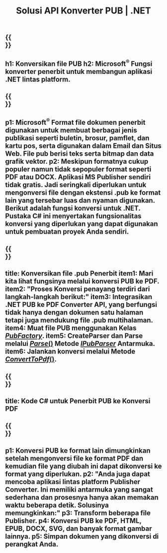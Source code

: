 ﻿---
translation: true
template: /_templates/conversion-net.md
title: Solusi API Konverter PUB | .NET
url: /net/conversion/
description: Konversikan file Microsoft Publisher secara terprogram melalui pustaka C#. Solusi API sederhana untuk membangun proyek .NET konverter PUB Anda sendiri.
metakeywords: pengonversi pub net, konversi berkas pub net, pengonversi pub c#, konversi berkas pub c#
family: pub
platformtag: net
feature: conversion
---

{{<section banner>}}
---
h1: Konversikan file PUB
h2: Microsoft<sup>®</sup> Fungsi konverter penerbit untuk membangun aplikasi .NET lintas platform.
---

{{<section overview>}}
---
p1: Microsoft<sup>®</sup> Format file dokumen penerbit digunakan untuk membuat berbagai jenis publikasi seperti buletin, brosur, pamflet, dan kartu pos, serta digunakan dalam Email dan Situs Web. File pub berisi teks serta bitmap dan data grafik vektor.
p2: Meskipun formatnya cukup populer namun tidak sepopuler format seperti PDF atau DOCX. Aplikasi MS Publisher sendiri tidak gratis. Jadi seringkali diperlukan untuk mengonversi file dengan ekstensi .pub ke format lain yang tersebar luas dan nyaman digunakan. Berikut adalah fungsi konversi untuk .NET. Pustaka C# ini menyertakan fungsionalitas konversi yang diperlukan yang dapat digunakan untuk pembuatan proyek Anda sendiri.
---

{{<section feature1>}}
---
title: Konversikan file .pub Penerbit
item1: Mari kita lihat fungsinya melalui konversi PUB ke PDF.
item2: "Proses Konversi penayang terdiri dari langkah-langkah berikut:"
item3: Integrasikan .NET PUB ke PDF Converter API, yang berfungsi tidak hanya dengan dokumen satu halaman tetapi juga mendukung file .pub multihalaman.
item4: Muat file PUB menggunakan Kelas [*PubFactory*](https://reference.aspose.com/pub/net/aspose.pub/pubfactory//).
item5: CreateParser dan Parse melalui [*Parse*()](https://reference.aspose.com/pub/net/aspose.pub/ipubparser//parse/) Metode [*IPubParser*](https://reference.aspose.com/pub/net/aspose.pub/ipubparser//) Antarmuka.
item6: Jalankan konversi melalui Metode [*ConvertToPdf*()](https://reference.aspose.com/pub/net/aspose.pub/ipdfconverter//converttopdf/).
---

{{<section codeexample>}}
---
title: Kode C# untuk Penerbit PUB ke Konversi PDF
---

{{<section summary>}}
---
p1: Konversi PUB ke format lain dimungkinkan setelah mengonversi file ke format PDF dan kemudian file yang diubah ini dapat dikonversi ke format yang diperlukan.
p2: "Anda juga dapat mencoba aplikasi lintas platform Publisher Converter. Ini memiliki antarmuka yang sangat sederhana dan prosesnya hanya akan memakan waktu beberapa detik. Solusinya memungkinkan:"
p3: Transform beberapa file Publisher.
p4: Konversi PUB ke PDF, HTML, EPUB, DOCX, SVG, dan banyak format gambar lainnya.
p5: Simpan dokumen yang dikonversi di perangkat Anda.
---
